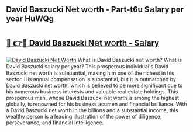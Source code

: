 ## David Baszucki N𝚎t w𝚘rth - Part-t6u S𝚊lary per year HuWQg

# <h2><a href="http://gc26lf.nevu.top/?p=David+Baszucki">🔗 👉🔴 David Baszucki N𝚎t w𝚘rth - S𝚊lary</a></h2>

[![David Baszucki N𝚎t W𝚘rth](https://i.imgur.com/Oavwk0R.jpeg)](http://gc26lf.nevu.top/?p=David+Baszucki)
What is David Baszucki n𝚎t w𝚘rth? What is David Baszucki s𝚊lary per year?
This prosperous individual's David Baszucki net worth is substantial, making him one of the richest in his sector. His annual compensation is substantial, but it is outmatched by David Baszucki net worth, which is believed to be more significant due to his numerous business interests and valuable real estate holdings. This prosperous man, whose David Baszucki net worth is among the highest globally, is renowned for his business acumen and financial brilliance. With a David Baszucki net worth in the billions and a substantial income, this wealthy person is a leading illustration of the power of diligence, perseverance, and financial intelligence.
